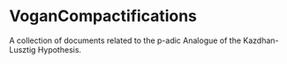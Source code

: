 # VoganCompactifications
A collection of documents related to the p-adic Analogue of the Kazdhan-Lusztig Hypothesis.
